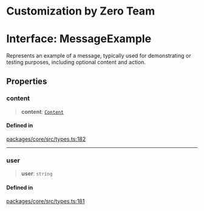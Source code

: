 # Customization by Zero Team

# Interface: MessageExample

Represents an example of a message, typically used for demonstrating or testing purposes, including optional content and action.

## Properties

### content

> **content**: [`Content`](Content.md)

#### Defined in

[packages/core/src/types.ts:182](https://github.com/elizaos/eliza/blob/7fcf54e7fb2ba027d110afcc319c0b01b3f181dc/packages/core/src/types.ts#L182)

---

### user

> **user**: `string`

#### Defined in

[packages/core/src/types.ts:181](https://github.com/elizaos/eliza/blob/7fcf54e7fb2ba027d110afcc319c0b01b3f181dc/packages/core/src/types.ts#L181)
